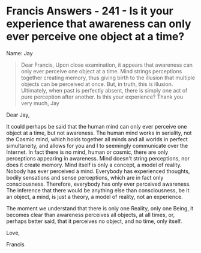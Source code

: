 # Francis Answers - 241 - Is it your experience that awareness can only ever perceive one object at a time?

Name: Jay


>Dear Francis, Upon close examination, it appears that awareness can only ever perceive one object at a time. Mind strings perceptions together creating memory, thus giving birth to the illusion that multiple objects can be perceived at once. But, in truth, this is illusion. Ultimately, when past is perfectly absent, there is simply one act of pure perception after another. Is this your experience? Thank you very much, Jay

Dear Jay,

It could perhaps be said that the human mind can only ever perceive one object at a time, but not awareness. The human mind works in seriality, not the Cosmic mind, which holds together all minds and all worlds in perfect simultaneity, and allows for you and I to seemingly communicate over the Internet. In fact there is no mind, human or cosmic, there are only perceptions appearing in awareness. Mind doesn't string perceptions, nor does it create memory. Mind itself is only a concept, a model of reality. Nobody has ever perceived a mind. Everybody has experienced thoughts, bodily sensations and sense perceptions, which are in fact only consciousness. Therefore, everybody has only ever perceived awareness. The inference that there would be anything else than consciousness, be it an object, a mind, is just a theory, a model of reality, not an experience.

The moment we understand that there is only one Reality, only one Being, it becomes clear than awareness perceives all objects, at all times, or, perhaps better said, that it perceives no object, and no time, only itself.

Love,

Francis 

